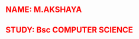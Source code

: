 <!DOCTYPE html>
<html>
    <head>
    <title> MY PROFILE </title>
    </head>
    <style> 
        h2{
            color:red;
            }
    </style>
<body> 
<h2> NAME: M.AKSHAYA</h2>
<h2> STUDY: Bsc COMPUTER SCIENCE </h2> 




</body>
  

